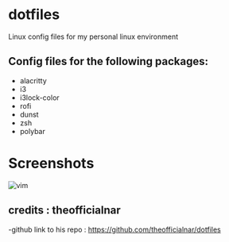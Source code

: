 # dotfiles

Linux config files for my personal linux environment

## Config files for the following packages:

- alacritty
- i3
- i3lock-color
- rofi
- dunst
- zsh
- polybar

# Screenshots
![vim](https://github.com/repulsive-equity/dotfiles/blob/master/Screenshot-2021-03-29-18-15-10.png)


## credits : theofficialnar 

-github link to his repo : https://github.com/theofficialnar/dotfiles
